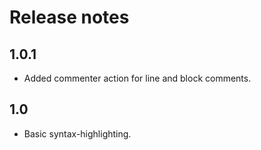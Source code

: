 # Release notes

## 1.0.1

  * Added commenter action for line and block comments.

## 1.0

  * Basic syntax-highlighting.